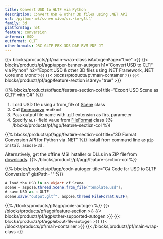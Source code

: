 ```yaml
---
title: Convert USD to GLTF via Python 
description: Convert USD & other 3D files using .NET API
url: /python-net/conversion/usd-to-gltf/
family: 3d
platformtag: net
feature: conversion
informat: USD
outformat: GLTF
otherformats: DRC GLTF FBX 3DS DAE RVM PDF JT 
---
```


{{< blocks/products/pf/main-wrap-class isAutogenPage="true" >}}
{{< blocks/products/pf/agp/upper-banner-autogen h1="Convert USD to GLTF via Python" h2="Export USD & other 3D files using .NET Framework, .NET Core and Mono">}}
{{< blocks/products/pf/main-container >}}
{{< blocks/products/pf/agp/feature-section isGrey="true" >}}

{{% blocks/products/pf/agp/feature-section-col title="Export USD Scene as GLTF with C#" %}}
1. Load USD file using a from_file of [Scene](https://apireference.aspose.com/3d/python-net/aspose.threed/scene) class
2. Call [Scene.save](https://apireference.aspose.com/3d/python-net/aspose.threed/scene/methods/save/index) method
3. Pass output file name with .gltf extension as first parameter
4. Specify `GLTF` field value from [FileFormat](https://apireference.aspose.com/3d/python-net/aspose.threed/fileformat/fields/index) class
{{% /blocks/products/pf/agp/feature-section-col %}}

{{% blocks/products/pf/agp/feature-section-col title="3D Format Conversion API for Python via .NET" %}}
Install from command line as ```pip install aspose-3d``` .

Alternatively, get the offline MSI installer or DLLs in a ZIP file from [downloads](https://downloads.aspose.com/3d/python-net).
{{% /blocks/products/pf/agp/feature-section-col %}}

{{% blocks/products/pf/agp/code-autogen title="C# Code for USD to GLTF Conversion" gistPath="" %}}
```cs
# load the USD in an object of Scene 
scene = aspose.threed.Scene.from_file("template.usd");
# save USD as a GLTF 
scene.save("output.gltf", aspose.threed.FileFormat.GLTF);
```
{{% /blocks/products/pf/agp/code-autogen %}}
{{< /blocks/products/pf/agp/feature-section >}}
{{< blocks/products/pf/agp/other-supported-autogen >}}
{{< blocks/products/pf/agp/about-file-autogen >}}
{{< /blocks/products/pf/main-container >}}
{{< /blocks/products/pf/main-wrap-class >}}

